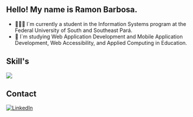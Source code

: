 ## Hello! My name is Ramon Barbosa.
- 👨🏾‍🎓 I`m currently a student in the Information Systems program at the Federal University of South and Southeast Pará.
- 🌱 I`m studying Web Application Development and Mobile Application Development, Web Accessibility, and Applied Computing in Education.



## Skill's 
<p>
  <a href="https://skillicons.dev">
    <img src="https://skillicons.dev/icons?i=java,spring,nodejs,js,ts,express,nestjs,jest,linux,git,docker,sqlite,postgres,firebase,mongodb,prisma,sequelize,aws"/>
  </a>
</p>



## Contact
<a href="https://www.linkedin.com/in/ramon-barbosa-712273237/" target="_blank">
  <img src="https://img.shields.io/badge/LinkedIn-0077B5?style=for-the-badge&logo=linkedin&logoColor=white" alt="LinkedIn"/>
</a>
